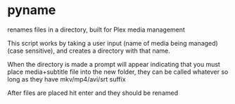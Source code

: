 # pyname
renames files in a directory, built for Plex media management

This script works by taking a user input (name of media being managed)(case sensitive), and creates a directory with that name.

When the directory is made a prompt will appear indicating that you must place media+subtitle file into the new folder, they can be called 
whatever so long as they have mkv/mp4/avi/srt suffix

After files are placed hit enter and they should be renamed
